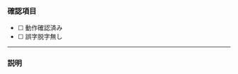 ### 確認項目

<!--
以下の項目を全て確認し、満たしている場合は
[ ] を [x] に書き換えてください。
該当部分以外は書き換えないでください。
-->

- [ ] <!-- Choice,multiple --> 動作確認済み
- [ ] <!-- Choice,multiple --> 誤字脱字無し

---
### 説明
<!--
プルリクエストの詳細を記述してください。
-->

